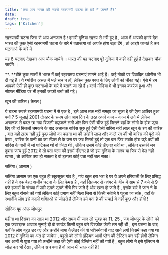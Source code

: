 ```yaml
---
title: 'क्या आप भारत की सबसे रहस्यमयी घटना के बारे में जानते हैं?'
date: 
draft: true
tags: ['Kitchen']
---
```


रहस्यमयी घटना जिस से आप अनजान है ! हमारी दुनिया रहस्य से भरी हुए है , आज मैं आपको हमारे देश भारत की कुछ ऐसी रहस्यमयी घटना के बारे में बताऊंगा जो आपके होश उड़ा देंगे , तो आइये जानते है उन घटनाओ के बारे में 

यह 6 घटनाए देखकर आप चौक जायेंगे । भारत की यह घटनाए पूरे दुनिया मै कहीं नहीं हुई है देखकर चौक जायेंगे ।

**. **बीते कुछ सालों में भारत में कई रहस्यमय घटनाएं सामने आई हैं। कई मौकों पर विवादित थ्योरीज भी दी गई हैं। ये थ्योरीज असल में भले सच न हों, लेकिन कुछ वक्त के लिए लोगों को चौंका गईं। ऐसे में हम आपको ऐसी ही कुछ घटनाओं के बारे में बताने जा रहे हैं। वर्ल्ड मीडिया में भी इनका कवरेज हुआ और सोशल मीडिया पर भी इनकी काफी चर्चा की गई।

खून की बारिस ( केरल )

ये घटना सबसे रहसयमयी घटना में से एक है , इसे आज तक नहीं समझा जा चूका है की ऐसा आखिर हुआ क्यों ? 5 जुलाई 2001 दोपहर के समय लोग आम दिन के तरह अपने काम - काज में लगे थे लेकिन अचानक से बदल छा गया बिजली कड़कने लगी और फिर ऐसी चीज हुई जिसने वहाँ के लोगो के होश उड़ा दिए जी हां बिजली चमकने के बाद अचानक बारिस सुरु हुई ऐसी वैसी बारिस नहीं लाल खून के रंग की बारिस , बात यही ख़त्म नहीं हुई कुछ लोगो का कहना था की उन्होंने लाल और काले रंग की भी बारिस की बूंदो को देखा , बारिस के पानी का का सैंपल ले के उस पर जब रिसर्च हुई तो एक बार फिर सबके होश उड़े क्यों की बारिस के पानी में जो पार्टिकल थी वो जिंदा थी , लेकिन उसमे कोई डीएनए नहीं था , लेकिन उसकी जब दुबारा जांच हुई 2012 में तो पता चला की इसमें डीएनए है जो इस दुनिया के मानव या जिव से मेल नहीं खाता , तो आखिर क्या हो सकता है वो इसका कोई पता नहीं चल सका !

जतिंगा ( आसाम )

जतिंगा आसाम का एक बहुत ही खूबसूरत गांव है , गांव बहुत हरा भरा है पर ये अपने हरियाली के लिए प्रसिद्ध नहीं है ये एक बेहद अजीब घटना के लिए फेमस है , यहाँ सितम्बर से नवंबर के बीच में साम से 7 बजे से 9 बजे हजारों के संख्या में पछी उड़ते उड़ते नीचे गिर जाते है और खत्म हो जाते है , इसके बारे में जान ने के लिए बहुत रीसर्च की गयी लेकिन कोई प्रमाण नहीं मिला जिस से किसी नतीजे पे पंहुचा जा सके , वहाँ के स्थानीय लोग इसे काली शक्तिओं से जोड़ते है लेकिन हमे पता है की सचाई ये नहीं कुछ और होगी !

सोनिक बूम ऑफ़ जोधपुर

महीना था दिसंबर का साल था 2012 और समय भी जान लो सुबह का 11. 25 , जब जोधपुर के लोगो को एक जबरदस्त आवाज सुनाई दी वो साउंड किसी बहुत बारे विस्फोट जैसी लग रही थी , इस घटना के बाद वहाँ के लोग बहुत डर गए और उन्होंने माया कैलेंडर की वो भविस्येवानी याद आने लगी जिसमे कहा गया था 2012 में दुनिया का अंत हो जायेगा , बहुतो को लोगो इंडियन आर्मी प्लेन की टेस्टिंग कर रही होगी लेकिन जब आर्मी से पूछा गया तो उन्होंने कहा की ऐसी कोई टेस्टिंग नहीं की गयी है , बहुत लोगो ने इसे एलियन से जोड़ कर भी देखा , लेकिन सच क्या है वो आज भी साफ़ नहीं है !